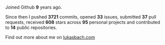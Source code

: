Joined Github **9** years ago.

Since then I pushed **3721** commits, opened **33** issues, submitted **37** pull requests, received **608** stars across **95** personal projects and contributed to **14** public repositories.

Find out more about me on [lukasbach.com](https://lukasbach.com)
